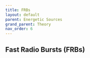 ```yaml
---
title: FRBs
layout: default
parent: Energetic Sources
grand_parent: Theory
nav_order: 6
---
```


## Fast Radio Bursts (FRBs)
